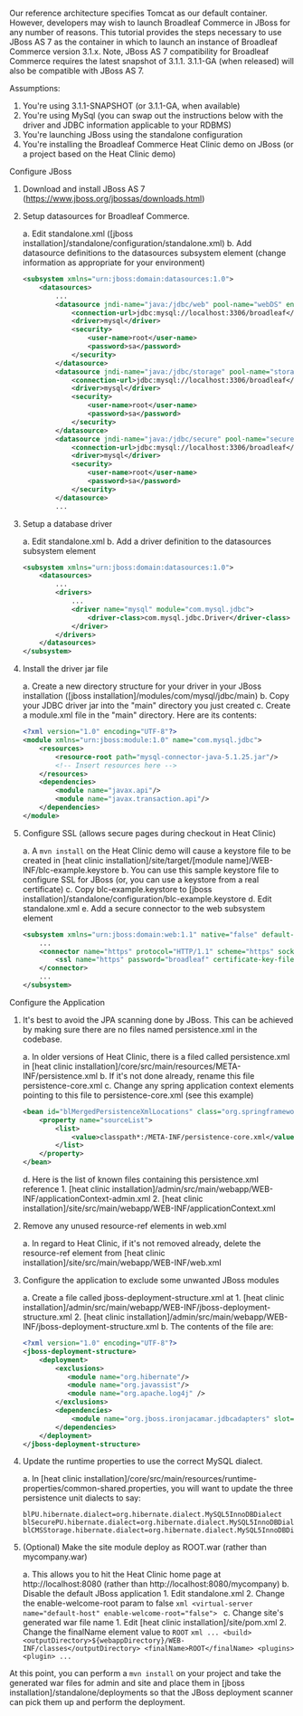 Our reference architecture specifies Tomcat as our default container. However, developers may wish to launch Broadleaf Commerce in JBoss for any
number of reasons. This tutorial provides the steps necessary to use JBoss AS 7 as the container in which to launch an instance of Broadleaf Commerce version 3.1.x.
Note, JBoss AS 7 compatibility for Broadleaf Commerce requires the latest snapshot of 3.1.1. 3.1.1-GA (when released) will also be compatible with JBoss AS 7.

Assumptions:
1. You're using 3.1.1-SNAPSHOT (or 3.1.1-GA, when available)
2. You're using MySql (you can swap out the instructions below with the driver and JDBC information applicable to your RDBMS)
3. You're launching JBoss using the standalone configuration
4. You're installing the Broadleaf Commerce Heat Clinic demo on JBoss (or a project based on the Heat Clinic demo)

Configure JBoss

1. Download and install JBoss AS 7 (https://www.jboss.org/jbossas/downloads.html)

2. Setup datasources for Broadleaf Commerce.

    a. Edit standalone.xml ([jboss installation]/standalone/configuration/standalone.xml)
    b. Add datasource definitions to the datasources subsystem element (change information as appropriate for your environment)

    ```xml
    <subsystem xmlns="urn:jboss:domain:datasources:1.0">
        <datasources>
            ...
            <datasource jndi-name="java:/jdbc/web" pool-name="webDS" enabled="true" use-java-context="true">
                <connection-url>jdbc:mysql://localhost:3306/broadleaf</connection-url>
                <driver>mysql</driver>
                <security>
                    <user-name>root</user-name>
                    <password>sa</password>
                </security>
            </datasource>
            <datasource jndi-name="java:/jdbc/storage" pool-name="storageDS" enabled="true" use-java-context="true">
                <connection-url>jdbc:mysql://localhost:3306/broadleaf</connection-url>
                <driver>mysql</driver>
                <security>
                    <user-name>root</user-name>
                    <password>sa</password>
                </security>
            </datasource>
            <datasource jndi-name="java:/jdbc/secure" pool-name="secureDS" enabled="true" use-java-context="true">
                <connection-url>jdbc:mysql://localhost:3306/broadleaf</connection-url>
                <driver>mysql</driver>
                <security>
                    <user-name>root</user-name>
                    <password>sa</password>
                </security>
            </datasource>
            ...
    ```

3. Setup a database driver

    a. Edit standalone.xml
    b. Add a driver definition to the datasources subsystem element
    ```xml
    <subsystem xmlns="urn:jboss:domain:datasources:1.0">
        <datasources>
            ...
            <drivers>
                ...
                <driver name="mysql" module="com.mysql.jdbc">
                    <driver-class>com.mysql.jdbc.Driver</driver-class>
                </driver>
            </drivers>
        </datasources>
    </subsystem>
    ```

4. Install the driver jar file

    a. Create a new directory structure for your driver in your JBoss installation ([jboss installation]/modules/com/mysql/jdbc/main)
    b. Copy your JDBC driver jar into the "main" directory you just created
    c. Create a module.xml file in the "main" directory. Here are its contents:
    ```xml
    <?xml version="1.0" encoding="UTF-8"?>
    <module xmlns="urn:jboss:module:1.0" name="com.mysql.jdbc">
        <resources>
            <resource-root path="mysql-connector-java-5.1.25.jar"/>
            <!-- Insert resources here -->
        </resources>
        <dependencies>
            <module name="javax.api"/>
            <module name="javax.transaction.api"/>
        </dependencies>
    </module>
    ```

5. Configure SSL (allows secure pages during checkout in Heat Clinic)

    a. A `mvn install` on the Heat Clinic demo will cause a keystore file to be created in [heat clinic installation]/site/target/[module name]/WEB-INF/blc-example.keystore
    b. You can use this sample keystore file to configure SSL for JBoss (or, you can use a keystore from a real certificate)
    c. Copy blc-example.keystore to [jboss installation]/standalone/configuration/blc-example.keystore
    d. Edit standalone.xml
    e. Add a secure connector to the web subsystem element
    ```xml
    <subsystem xmlns="urn:jboss:domain:web:1.1" native="false" default-virtual-server="default-host">
        ...
        <connector name="https" protocol="HTTP/1.1" scheme="https" socket-binding="https" secure="true">
            <ssl name="https" password="broadleaf" certificate-key-file="../standalone/configuration/blc-example.keystore"/>
        </connector>
        ...
    </subsystem>
    ```

Configure the Application

1. It's best to avoid the JPA scanning done by JBoss. This can be achieved by making sure there are no files named persistence.xml in the codebase.

    a. In older versions of Heat Clinic, there is a filed called persistence.xml in [heat clinic installation]/core/src/main/resources/META-INF/persistence.xml
    b. If it's not done already, rename this file persistence-core.xml
    c. Change any spring application context elements pointing to this file to persistence-core.xml (see this example)
    ```xml
    <bean id="blMergedPersistenceXmlLocations" class="org.springframework.beans.factory.config.ListFactoryBean">
        <property name="sourceList">
            <list>
                <value>classpath*:/META-INF/persistence-core.xml</value>
            </list>
        </property>
    </bean>
    ```
    d. Here is the list of known files containing this persistence.xml reference
        1. [heat clinic installation]/admin/src/main/webapp/WEB-INF/applicationContext-admin.xml
        2. [heat clinic installation]/site/src/main/webapp/WEB-INF/applicationContext.xml

2. Remove any unused resource-ref elements in web.xml

    a. In regard to Heat Clinic, if it's not removed already, delete the resource-ref element from [heat clinic installation]/site/src/main/webapp/WEB-INF/web.xml

3. Configure the application to exclude some unwanted JBoss modules

    a. Create a file called jboss-deployment-structure.xml at
        1. [heat clinic installation]/admin/src/main/webapp/WEB-INF/jboss-deployment-structure.xml
        2. [heat clinic installation]/admin/src/main/webapp/WEB-INF/jboss-deployment-structure.xml
    b. The contents of the file are:
    ```xml
    <?xml version="1.0" encoding="UTF-8"?>
    <jboss-deployment-structure>
        <deployment>
            <exclusions>
               <module name="org.hibernate"/>
               <module name="org.javassist"/>
               <module name="org.apache.log4j" />
            </exclusions>
            <dependencies>
                <module name="org.jboss.ironjacamar.jdbcadapters" slot="main"/>
            </dependencies>
        </deployment>
    </jboss-deployment-structure>
    ```

4. Update the runtime properties to use the correct MySQL dialect.

    a. In [heat clinic installation]/core/src/main/resources/runtime-properties/common-shared.properties, you will want to update the three persistence unit dialects to say:
    ```text
    blPU.hibernate.dialect=org.hibernate.dialect.MySQL5InnoDBDialect
    blSecurePU.hibernate.dialect=org.hibernate.dialect.MySQL5InnoDBDialect
    blCMSStorage.hibernate.dialect=org.hibernate.dialect.MySQL5InnoDBDialect
    ```

5. (Optional) Make the site module deploy as ROOT.war (rather than mycompany.war)

    a. This allows you to hit the Heat Clinic home page at http://localhost:8080 (rather than http://localhost:8080/mycompany)
    b. Disable the default JBoss application
        1. Edit standalone.xml
        2. Change the enable-welcome-root param to false
        ```xml
        <virtual-server name="default-host" enable-welcome-root="false">
        ```
    c. Change site's generated war file name
        1. Edit [heat clinic installation]/site/pom.xml
        2. Change the finalName element value to `ROOT`
        ```xml
        ...
        <build>
            <outputDirectory>${webappDirectory}/WEB-INF/classes</outputDirectory>
            <finalName>ROOT</finalName>
            <plugins>
                <plugin>
        ...
        ```

At this point, you can perform a `mvn install` on your project and take the generated war files for admin and site and place them in
[jboss installation]/standalone/deployments so that the JBoss deployment scanner can pick them up and perform the deployment.

